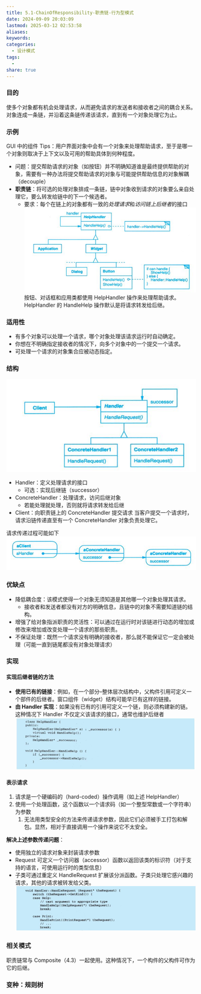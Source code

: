 ```yaml
---
title: 5.1-ChainOfResponsibility-职责链-行为型模式
date: 2024-09-09 20:03:09
lastmod: 2025-03-12 02:53:58
aliases: 
keywords: 
categories:
  - 设计模式
tags:
  - 
share: true
---
```





### 目的
使多个对象都有机会处理请求，从而避免请求的发送者和接收者之间的耦合关系。
对象连成一条链，并沿着这条链传递该请求，直到有一个对象处理它为止。

### 示例

GUI 中的组件 Tips：用户界面对象中会有一个对象来处理帮助请求，至于是哪一个对象则取决于上下文以及可用的帮助具体到何种程度。

- 问题：提交帮助请求的对象（如按钮）并不明确知道谁是最终提供帮助的对象，需要有一种办法将提交帮助请求的对象与可能提供帮助信息的对象解耦（decouple）
- **职责链**：将可选的处理对象排成一条链，链中对象收到请求的对象要么亲自处理它，要么转发给链中的下一个候选者。
	- 要求：每个在链上的对象都有一致的*处理请求*和*访问链上后继者*的接口
![](./assets/5.1-ChainOfResponsibility-%E8%81%8C%E8%B4%A3%E9%93%BE-%E8%A1%8C%E4%B8%BA%E5%9E%8B%E6%A8%A1%E5%BC%8F/image-2023-10-08_10-04-55-745.png)
按钮、对话框和应用类都使用 HelpHandler 操作来处理帮助请求。 HelpHandler 的 HandleHelp 操作默认是将请求转发给后继。

### 适用性

- 有多个对象可以处理一个请求，哪个对象处理该请求运行时自动确定。
- 你想在不明确指定接收者的情况下，向多个对象中的一个提交一个请求。
- 可处理一个请求的对象集合应被动态指定。


### 结构
![](./assets/5.1-ChainOfResponsibility-%E8%81%8C%E8%B4%A3%E9%93%BE-%E8%A1%8C%E4%B8%BA%E5%9E%8B%E6%A8%A1%E5%BC%8F/image-2023-10-08_10-05-58-915.png)
- Handler：定义处理请求的接口
	- 可选：实现后继链（successor）
- ConcreteHandler：处理请求，访问后继对象
	- 若能处理就处理，否则就将请求转发给后继
- Client：向职责链上的 ConcreteHandler 提交请求
当客户提交一个请求时，请求沿链传递直至有一个 ConcreteHandler 对象负责处理它。

请求传递过程可能如下
![](./assets/5.1-ChainOfResponsibility-%E8%81%8C%E8%B4%A3%E9%93%BE-%E8%A1%8C%E4%B8%BA%E5%9E%8B%E6%A8%A1%E5%BC%8F/image-2023-10-08_10-06-26-399.png)

### 优缺点

- 降低耦合度：该模式使得一个对象无须知道是其他哪一个对象处理其请求。
	- 接收者和发送者都没有对方的明确信息，且链中的对象不需要知道链的结构。
- 增强了给对象指派职责的灵活性：可以通过在运行时对该链进行动态的增加或修改来增加或改变处理一个请求的那些职责。
- 不保证处理：既然一个请求没有明确的接收者，那么就不能保证它一定会被处理（可能一直到链尾都没有对象处理请求）

### 实现

#### 实现后继者链的方法

- **使用已有的链接**：例如，在一个部分–整体层次结构中，父构件引用可定义一个部件的后继者。窗口组件（widget）结构可能早已有这样的链接。
- **由 Handler 实现**：如果没有已有的引用可定义一个链，则必须构建新的链。这种情况下 Handler 不仅定义该请求的接口，通常也维护后继者
![](./assets/5.1-ChainOfResponsibility-%E8%81%8C%E8%B4%A3%E9%93%BE-%E8%A1%8C%E4%B8%BA%E5%9E%8B%E6%A8%A1%E5%BC%8F/image-2023-10-08_10-22-13-233.png)


#### 表示请求

1. 请求是一个硬编码的（hard-coded）操作调用（如上述 HelpHandler）
2. 使用一个处理函数，这个函数以一个请求码（如一个整型常数或一个字符串）为参数
	1. 无法用类型安全的方法来传递请求参数，因此它们必须被手工打包和解包。显然，相对于直接调用一个操作来说它不太安全。

**解决上述参数传递问题**：
- 使用独立的请求对象来封装请求参数
- Request 可定义一个访问器（accessor）函数以返回该类的标识符（对于支持的语言，可使用运行时的类型信息）
- 子类可通过重定义 HandleRequest 扩展该分派函数。子类只处理它感兴趣的请求，其他的请求被转发给父类。
![](./assets/5.1-ChainOfResponsibility-%E8%81%8C%E8%B4%A3%E9%93%BE-%E8%A1%8C%E4%B8%BA%E5%9E%8B%E6%A8%A1%E5%BC%8F/image-2023-10-08_10-26-57-404.png)


### 相关模式
职责链常与 Composite（4.3）一起使用。这种情况下，一个构件的父构件可作为它的后继。

### 变种：规则树

